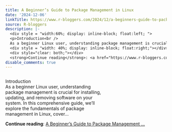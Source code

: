 ```yaml
---
title: A Beginner’s Guide to Package Management in Linux
date: '2024-12-06'
linkTitle: https://www.r-bloggers.com/2024/12/a-beginners-guide-to-package-management-in-linux/
source: R-bloggers
description: |-
  <div style = "width:60%; display: inline-block; float:left; ">
  <p>Introduction<br />
  As a beginner Linux user, understanding package management is crucial for installing, updating, and removing software on your system. In this comprehensive guide, we’ll explore the fundamentals of package management in Linux, cover...</p></div>
  <div style = "width: 40%; display: inline-block; float:right;"></div>
  <div style="clear: both;"></div>
  <strong>Continue reading</strong>: <a href="https://www.r-bloggers.com/2024/12/a-beginners-guide-to-package-management-in-linux/">A Beginner’s Guide to Package Management  ...
disable_comments: true
---
```

<div style = "width:60%; display: inline-block; float:left; ">
<p>Introduction<br />
As a beginner Linux user, understanding package management is crucial for installing, updating, and removing software on your system. In this comprehensive guide, we’ll explore the fundamentals of package management in Linux, cover...</p></div>
<div style = "width: 40%; display: inline-block; float:right;"></div>
<div style="clear: both;"></div>
<strong>Continue reading</strong>: <a href="https://www.r-bloggers.com/2024/12/a-beginners-guide-to-package-management-in-linux/">A Beginner’s Guide to Package Management  ...
